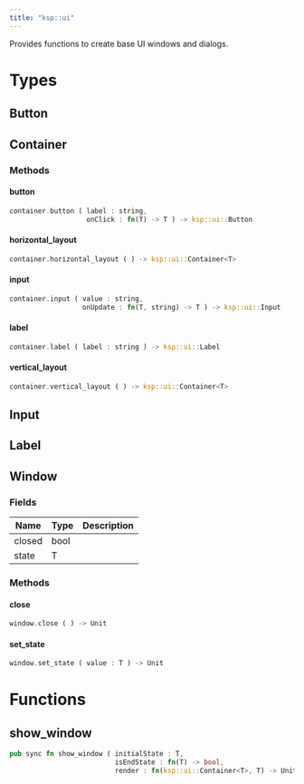 ```yaml
---
title: "ksp::ui"
---
```


Provides functions to create base UI windows and dialogs.


# Types


## Button



## Container



### Methods

#### button

```rust
container.button ( label : string,
                   onClick : fn(T) -> T ) -> ksp::ui::Button
```



#### horizontal_layout

```rust
container.horizontal_layout ( ) -> ksp::ui::Container<T>
```



#### input

```rust
container.input ( value : string,
                  onUpdate : fn(T, string) -> T ) -> ksp::ui::Input
```



#### label

```rust
container.label ( label : string ) -> ksp::ui::Label
```



#### vertical_layout

```rust
container.vertical_layout ( ) -> ksp::ui::Container<T>
```



## Input



## Label



## Window



### Fields

Name | Type | Description
--- | --- | ---
closed | bool | 
state | T | 

### Methods

#### close

```rust
window.close ( ) -> Unit
```



#### set_state

```rust
window.set_state ( value : T ) -> Unit
```



# Functions


## show_window

```rust
pub sync fn show_window ( initialState : T,
                          isEndState : fn(T) -> bool,
                          render : fn(ksp::ui::Container<T>, T) -> Unit ) -> ksp::ui::Window<T>
```


